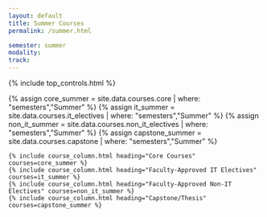 ```yaml
---
layout: default
title: Summer Courses
permalink: /summer.html

semester: summer
modality:
track:
---
```


{% include top_controls.html %}

<div class="container-fluid">
  <div class="row row-cols-1 row-cols-md-4 g-4">
    {% assign core_summer = site.data.courses.core | where: "semesters","Summer" %}
    {% assign it_summer = site.data.courses.it_electives | where: "semesters","Summer" %}
    {% assign non_it_summer = site.data.courses.non_it_electives | where: "semesters","Summer" %}
    {% assign capstone_summer = site.data.courses.capstone | where: "semesters","Summer" %}

    {% include course_column.html heading="Core Courses" courses=core_summer %}
    {% include course_column.html heading="Faculty-Approved IT Electives" courses=it_summer %}
    {% include course_column.html heading="Faculty-Approved Non-IT Electives" courses=non_it_summer %}
    {% include course_column.html heading="Capstone/Thesis" courses=capstone_summer %}
  </div>
</div>
